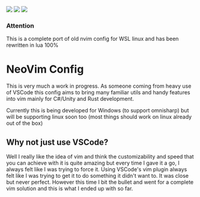 <img src="https://img.shields.io/badge/neovim%20-%23559D42.svg?&style=for-the-badge&logo=neovim&logoColor=white"/>
<img src="https://img.shields.io/badge/unity%20-%23000000.svg?&style=for-the-badge&logo=unity&logoColor=white"/>
<img src="https://img.shields.io/badge/rust%20-%23DD3A26.svg?&style=for-the-badge&logo=rust&logoColor=white"/>

### Attention

This is a complete port of old nvim config for WSL linux and has been rewritten
in lua 100%

# NeoVim Config

This is very much a work in progress. As someone coming from heavy use of VSCode
this config aims to bring many familiar utils and handy features into vim mainly
for C#/Unity and Rust development.

Currently this is being developed for Windows (to support omnisharp) but will be
supporting linux soon too (most things should work on linux already out of the
box)

## Why not just use VSCode?

Well I really like the idea of vim and think the customizability and speed that
you can achieve with it is quite amazing but every time I gave it a go, I always
felt like I was trying to force it. Using VSCode's vim plugin always felt like I
was trying to get it to do something it didn't want to. It was close but never
perfect. However this time I bit the bullet and went for a complete vim solution
and this is what I ended up with so far.
